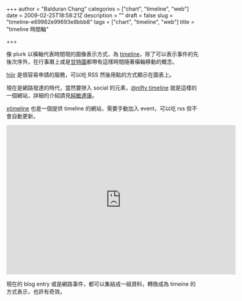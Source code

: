 +++
author = "Balduran Chang"
categories = ["chart", "timeline", "web"]
date = 2009-02-25T18:58:21Z
description = ""
draft = false
slug = "timeline-e69982e99693e8bbb8"
tags = ["chart", "timeline", "web"]
title = "timeline 時間軸"

+++


像 plurk 以橫軸代表時間現的圖像表示方式，為 [timeline](http://en.wikipedia.org/wiki/Timeline)，除了可以表示事件的先後次序外，在行事曆上或是[甘特圖](http://en.wikipedia.org/wiki/Gantt_chart)都帶有這樣時間隨著橫軸移動的概念。

[hiiir](http://blog.hiiir.com/) 是很容易申請的服務，可以吃 RSS 然後用點的方式顯示在圖表上。

現在是網路發達的時代，當然要摻入 social 的元素，[@nifty timeline](http://timeline.nifty.com/) 就是這樣的一個網站，詳細的介紹請見[純敏達康](http://www.chunmin.com/archives/57)。

[xtimeline](http://www.xtimeline.com/) 也是一個提供 timeline 的網站，需要手動加入 event，可以吃 rss 但不會自動更新。

<iframe frameborder="0" height="390" scrolling="no" src="http://www.xtimeline.com/timeline/my-first-2/embed/928/390" width="600"></iframe>

現在的 blog entry 或是網路事件，都可以集結成一組資料，轉換成為 timeine 的方式表示，也許有奇效。

